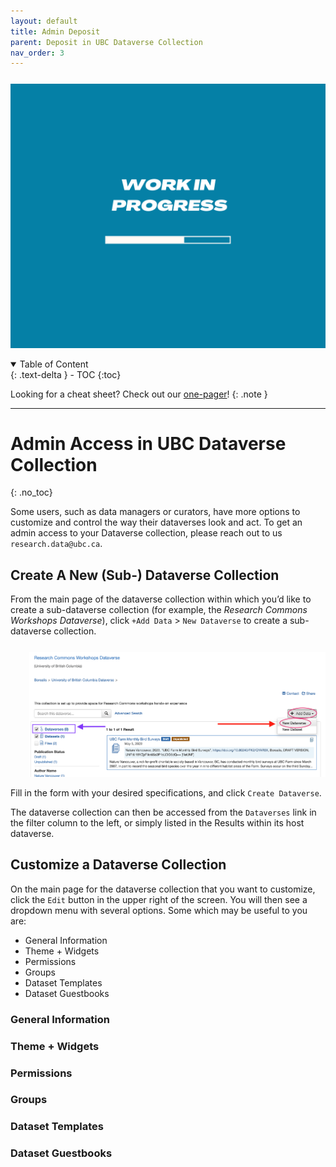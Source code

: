 ```yaml
---
layout: default
title: Admin Deposit
parent: Deposit in UBC Dataverse Collection
nav_order: 3
---
```



<p style="margin-top:25px">
<img src="figures/work-in-progress.png" width="600"/>
</p>

<details open markdown="block">
  <summary>
    Table of Content
  </summary>
  {: .text-delta }
 - TOC
{:toc}
</details>

Looking for a cheat sheet? Check out our <a href="https://osf.io/2f5wg" target="_blank">one-pager</a>!
{: .note }


---

# Admin Access in UBC Dataverse Collection
{: .no_toc}

Some users, such as data managers or curators, have more options to customize and control the way their dataverses look and act. To get an admin access to your Dataverse collection, please reach out to us `research.data@ubc.ca`.

## Create A New (Sub-) Dataverse Collection

From the main page of the dataverse collection within which you’d like to create a sub-dataverse collection (for example, the *Research Commons Workshops Dataverse*), click `+Add Data` > `New Dataverse` to create a sub-dataverse collection.

<p style="margin-top:25px;margin-left:30px">
<img src="figures/borealis-create-dataverse.png" width="550"/> </p> 

 Fill in the form with your desired specifications, and click `Create Dataverse`. 
 
 The dataverse collection can then be accessed from the `Dataverses` link in the filter column to the left, or simply listed in the Results within its host dataverse.

## Customize a Dataverse Collection
On the main page for the dataverse collection that you want to customize, click the `Edit` button in the upper right of the screen. You will then see a dropdown menu with several options. Some which may be useful to you are:
- General Information
- Theme + Widgets
- Permissions
- Groups
- Dataset Templates
- Dataset Guestbooks

### General Information


### Theme + Widgets


### Permissions


### Groups


### Dataset Templates


### Dataset Guestbooks






